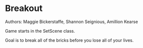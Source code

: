 # Breakout
Authors: Maggie Bickerstaffe, Shannon Seignious, Amillion Kearse 

Game starts in the SetScene class.

Goal is to break all of the bricks before you lose all of your lives. 
